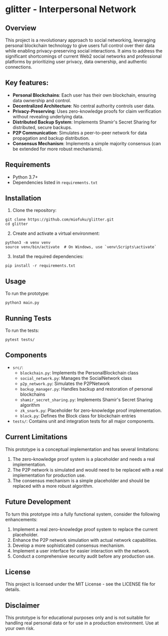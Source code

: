 # glitter - Interpersonal Network

## Overview

This project is a revolutionary approach to social networking, leveraging personal blockchain technology to give users full control over their data while enabling privacy-preserving social interactions. 
It aims to address the significant shortcomings of current Web2 social networks and professional platforms by prioritizing user privacy, data ownership, and authentic connections.

## Key features:

* **Personal Blockchains**: Each user has their own blockchain, ensuring data ownership and control.
* **Decentralized Architecture**: No central authority controls user data.
* **Privacy-Preserving**: Uses zero-knowledge proofs for claim verification without revealing underlying data.
* **Distributed Backup System**: Implements Shamir's Secret Sharing for distributed, secure backups.
* **P2P Communication**: Simulates a peer-to-peer network for data propagation and backup distribution.
* **Consensus Mechanism**: Implements a simple majority consensus (can be extended for more robust mechanisms).

## Requirements

* Python 3.7+
* Dependencies listed in `requirements.txt`

## Installation

1. Clone the repository:
```
git clone https://github.com/miofuku/glitter.git
cd glitter
```

2. Create and activate a virtual environment:
```
python3 -m venv venv
source venv/bin/activate  # On Windows, use `venv\Scripts\activate`
```

3. Install the required dependencies:
```
pip install -r requirements.txt
```

## Usage
To run the prototype:
```
python3 main.py
```

## Running Tests
To run the tests:
```
pytest tests/
```

## Components
* `src/`:
  * `blockchain.py`: Implements the PersonalBlockchain class
  * `social_network.py`: Manages the SocialNetwork class
  * `p2p_network.py`: Simulates the P2PNetwork
  * `backup_manager.py`: Handles backup and restoration of personal blockchains
  * `shamir_secret_sharing.py`: Implements Shamir's Secret Sharing algorithm
  * `zk_snark.py`: Placeholder for zero-knowledge proof implementation.
  * `block.py`: Defines the Block class for blockchain entries
* `tests/`: Contains unit and integration tests for all major components.

## Current Limitations
This prototype is a conceptual implementation and has several limitations:
1. The zero-knowledge proof system is a placeholder and needs a real implementation.
2. The P2P network is simulated and would need to be replaced with a real implementation for production use.
3. The consensus mechanism is a simple placeholder and should be replaced with a more robust algorithm.

## Future Development
To turn this prototype into a fully functional system, consider the following enhancements:
1. Implement a real zero-knowledge proof system to replace the current placeholder.
2. Enhance the P2P network simulation with actual network capabilities.
3. Develop a more sophisticated consensus mechanism.
4. Implement a user interface for easier interaction with the network.
5. Conduct a comprehensive security audit before any production use.

## License
This project is licensed under the MIT License - see the LICENSE file for details.

## Disclaimer
This prototype is for educational purposes only and is not suitable for handling real personal data or for use in a production environment. Use at your own risk.